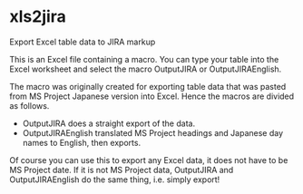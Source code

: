# xls2jira
Export Excel table data to JIRA markup

This is an Excel file containing a macro. You can type your table into the Excel worksheet and select the macro OutputJIRA or OutputJIRAEnglish.

The macro was originally created for exporting table data that was pasted from MS Project Japanese version into Excel. Hence the macros are divided as follows.
- OutputJIRA does a straight export of the data.
- OutputJIRAEnglish translated MS Project headings and Japanese day names to English, then exports.

Of course you can use this to export any Excel data, it does not have to be MS Project date. If it is not MS Project data, OutputJIRA and OutputJIRAEnglish do the same thing, i.e. simply export!

